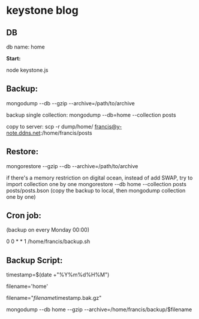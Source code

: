 # keystone blog

**DB**
---
db name: home

**Start:**

node keystone.js

**Backup:**
---
mongodump --db <yourdb> --gzip --archive=/path/to/archive
	
backup single collection:
mongodump --db=home --collection posts

copy to server:
scp -r dump/home/ francis@y-note.ddns.net:/home/francis/posts

**Restore:**
---
mongorestore --gzip --db <yourdb> --archive=/path/to/archive
		
if there's a memory restriction on digital ocean, instead of add SWAP, try to import collection one by one
mongorestore --db home --collection posts posts/posts.bson (copy the backup to local, then mongodump collection one by one)

**Cron job:**
---
(backup on every Monday 00:00)

0 0 * * 1 /home/francis/backup.sh

**Backup Script:**
---
timestamp=$(date +"%Y%m%d%H%M")

filename='home'

filename="$filename$timestamp.bak.gz"

mongodump --db home --gzip --archive=/home/francis/backup/$filename

